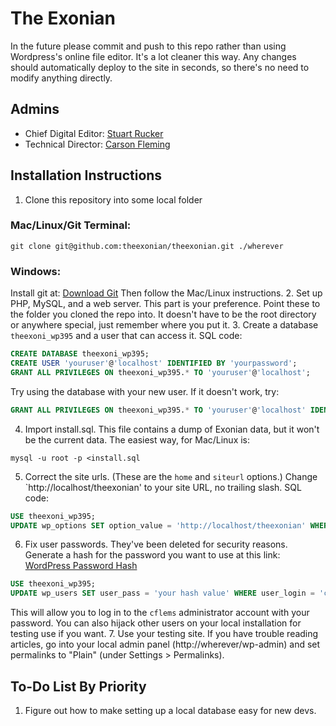 # The Exonian
In the future please commit and push to this repo rather than using Wordpress's
online file editor. It's a lot cleaner this way. Any changes should automatically
deploy to the site in seconds, so there's no need to modify anything directly.

## Admins
- Chief Digital Editor: [Stuart Rucker](https://github.com/StuartRucker)
- Technical Director: [Carson Fleming](https://github.com/cflems)

## Installation Instructions
1. Clone this repository into some local folder
### Mac/Linux/Git Terminal:
```shell
git clone git@github.com:theexonian/theexonian.git ./wherever
```
### Windows:
Install git at: [Download Git](https://git-scm.com/download/)
Then follow the Mac/Linux instructions.
2. Set up PHP, MySQL, and a web server. This part is your preference.
Point these to the folder you cloned the repo into. It doesn't have to be
the root directory or anywhere special, just remember where you put it.
3. Create a database `theexoni_wp395` and a user that can access it.
SQL code:
```sql
CREATE DATABASE theexoni_wp395;
CREATE USER 'youruser'@'localhost' IDENTIFIED BY 'yourpassword';
GRANT ALL PRIVILEGES ON theexoni_wp395.* TO 'youruser'@'localhost';
```
Try using the database with your new user. If it doesn't work, try:
```sql
GRANT ALL PRIVILEGES ON theexoni_wp395.* TO 'youruser'@'localhost' IDENTIFIED BY 'yourpassword';
```
4. Import install.sql. This file contains a dump of Exonian data, but it
won't be the current data.
The easiest way, for Mac/Linux is:
```shell
mysql -u root -p <install.sql
```
5. Correct the site urls. (These are the `home` and `siteurl` options.)
Change `http://localhost/theexonian' to your site URL, no trailing slash.
SQL code:
```sql
USE theexoni_wp395;
UPDATE wp_options SET option_value = 'http://localhost/theexonian' WHERE option_id = 1 OR option_id = 36;
```
6. Fix user passwords. They've been deleted for security reasons.
Generate a hash for the password you want to use at this link:
[WordPress Password Hash](http://www.passwordtool.hu/wordpress-password-hash-generator-v3-v4)
```sql
USE theexoni_wp395;
UPDATE wp_users SET user_pass = 'your hash value' WHERE user_login = 'cflems';
```
This will allow you to log in to the `cflems` administrator account with
your password. You can also hijack other users on your local installation
for testing use if you want.
7. Use your testing site.
If you have trouble reading articles, go into your local admin panel
(http://wherever/wp-admin) and set permalinks to "Plain" 
(under Settings > Permalinks).

## To-Do List By Priority
1. Figure out how to make setting up a local database easy for new devs.
